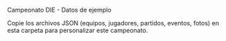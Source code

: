 Campeonato DIE - Datos de ejemplo

Copie los archivos JSON (equipos, jugadores, partidos, eventos, fotos) en esta carpeta para personalizar este campeonato.
